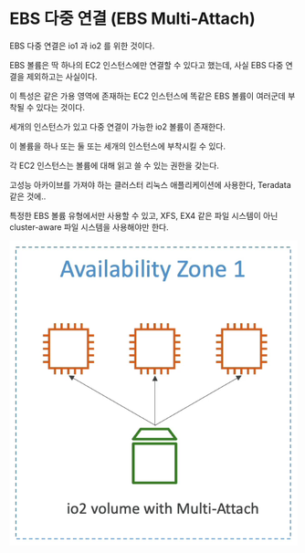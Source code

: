 # EBS 다중 연결 (EBS Multi-Attach)

EBS 다중 연결은 io1 과 io2 를 위한 것이다.

EBS 볼륨은 딱 하나의 EC2 인스턴스에만 연결할 수 있다고 했는데, 사실 EBS 다중 연결을 제외하고는 사실이다.

이 특성은 같은 가용 영역에 존재하는 EC2 인스턴스에 똑같은 EBS 볼륨이 여러군데 부착될 수 있다는 것이다.

세개의 인스턴스가 있고 다중 연결이 가능한 io2 볼륨이 존재한다.

이 볼륨을 하나 또는 둘 또는 세개의 인스턴스에 부착시킬 수 있다.

각 EC2 인스턴스는 볼륨에 대해 읽고 쓸 수 있는 권한을 갖는다.

고성능 아카이브를 가져야 하는 클러스터 리눅스 애플리케이션에 사용한다, Teradata 같은 것에..

특정한 EBS 볼륨 유형에서만 사용할 수 있고, XFS, EX4 같은 파일 시스템이 아닌 cluster-aware 파일 시스템을 사용해야만 한다.

![img.png](image/31.png) 